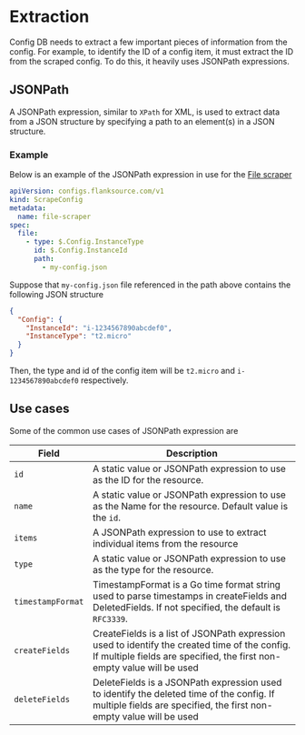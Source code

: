 
# Extraction

Config DB needs to extract a few important pieces of information from the config. For example, to identify the ID of a config item, it must extract the ID from the scraped config. To do this, it heavily uses JSONPath expressions.

## JSONPath

A JSONPath expression, similar to `XPath` for XML, is used to extract data from a JSON structure by specifying a path to an element(s) in a JSON structure.

### Example

Below is an example of the JSONPath expression in use for the [File scraper](../scrapers/file.md)

```yaml title="file-scraper.yaml"
apiVersion: configs.flanksource.com/v1
kind: ScrapeConfig
metadata:
  name: file-scraper
spec:
  file:
    - type: $.Config.InstanceType
      id: $.Config.InstanceId
      path:
        - my-config.json
```

Suppose that `my-config.json` file referenced in the path above contains the following JSON structure

```json
{
  "Config": {
    "InstanceId": "i-1234567890abcdef0",
    "InstanceType": "t2.micro"
  }
}
```

Then, the type and id of the config item will be `t2.micro` and `i-1234567890abcdef0` respectively.

## Use cases

Some of the common use cases of JSONPath expression are

| Field             | Description                                                                                                                                                             |
| ----------------- | ----------------------------------------------------------------------------------------------------------------------------------------------------------------------- |
| `id`              | A static value or JSONPath expression to use as the ID for the resource.                                                                                                |
| `name`            | A static value or JSONPath expression to use as the Name for the resource. Default value is the `id`.                                                                   |
| `items`           | A JSONPath expression to use to extract individual items from the resource                                                                                              |
| `type`            | A static value or JSONPath expression to use as the type for the resource.                                                                                              |
| `timestampFormat` | TimestampFormat is a Go time format string used to parse timestamps in createFields and DeletedFields. If not specified, the default is `RFC3339`.                      |
| `createFields`    | CreateFields is a list of JSONPath expression used to identify the created time of the config. If multiple fields are specified, the first non-empty value will be used |
| `deleteFields`    | DeleteFields is a JSONPath expression used to identify the deleted time of the config. If multiple fields are specified, the first non-empty value will be used         |
